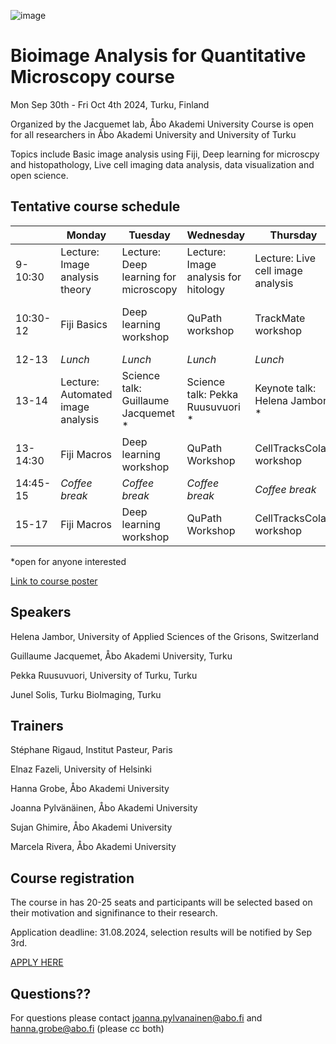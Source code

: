 ![image](https://github.com/jpylvanainen/Image_analysis_course_24/assets/74545655/ec25a5bc-a52c-4f52-b3e7-fe3ebb488995)


# Bioimage Analysis for Quantitative Microscopy course


Mon Sep 30th - Fri Oct 4th 2024, Turku, Finland

Organized by the Jacquemet lab, Åbo Akademi University
Course is open for all researchers in  Åbo Akademi University and University of Turku

Topics include Basic image analysis using Fiji, Deep learning for microscpy and histopathology, Live cell imaging data analysis, data visualization and open science.


## Tentative course schedule

|          | Monday                            | Tuesday                               | Wednesday                            | Thursday                          | Friday                       |
|----------|-----------------------------------|---------------------------------------|--------------------------------------|-----------------------------------|------------------------------|
| 9-10:30  | Lecture: Image analysis theory    | Lecture: Deep learning for microscopy | Lecture: Image analysis for hitology | Lecture: Live cell image analysis | Image analysis group therapy |
| 10:30-12 | Fiji Basics                       | Deep learning workshop                | QuPath workshop                      | TrackMate workshop                | Image analysis group therapy |
| 12-13    | _Lunch_                           | _Lunch_                               | _Lunch_                              | _Lunch_                           | _Lunch_                      |
| 13-14    | Lecture: Automated image analysis | Science talk: Guillaume Jacquemet *     | Science talk: Pekka Ruusuvuori *       | Keynote talk: Helena Jambor *       | Science talk: Junel Solis *    |
| 13-14:30 | Fiji Macros                       | Deep learning workshop                | QuPath Workshop                      | CellTracksColab workshop          | Work on you own data         |
| 14:45-15 | _Coffee break_                    | _Coffee break_                        | _Coffee break_                       | _Coffee break_                    | _Coffee break_               |
| 15-17    | Fiji Macros                       | Deep learning workshop                | QuPath Workshop                      | CellTracksColab workshop          | Farewell and goodbye         |

*open for anyone interested

[Link to course poster](https://github.com/jpylvanainen/Image_analysis_course_24/blob/main/course_poster/course%20poster-01.png)

## Speakers

Helena Jambor, University of Applied Sciences of the Grisons, Switzerland

Guillaume Jacquemet, Åbo Akademi University, Turku

Pekka Ruusuvuori, University of Turku, Turku

Junel Solis, Turku BioImaging, Turku


## Trainers

Stéphane Rigaud, Institut Pasteur, Paris

Elnaz Fazeli, University of Helsinki

Hanna Grobe, Åbo Akademi University

Joanna Pylvänäinen, Åbo Akademi University

Sujan Ghimire, Åbo Akademi University

Marcela Rivera, Åbo Akademi University


## Course registration

The course in has 20-25 seats and participants will be selected based on their motivation and signifinance to their research.

Application deadline: 31.08.2024, selection results will be notified by Sep 3rd.

[APPLY HERE](https://docs.google.com/forms/d/e/1FAIpQLScugW8iuv82vvGTKt85irbIJ8od_g3jxm7WMBo3q3e2i0TQxQ/viewform)


## Questions?? 
For questions please contact joanna.pylvanainen@abo.fi and hanna.grobe@abo.fi (please cc both)


